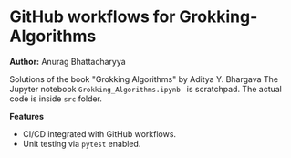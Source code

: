 # GitHub workflows for Grokking-Algorithms
**Author:** Anurag Bhattacharyya

Solutions of the book "Grokking Algorithms" by Aditya Y. Bhargava
The Jupyter notebook `Grokking_Algorithms.ipynb ` is scratchpad. The actual code is inside `src` folder.

**Features**
* CI/CD integrated with GitHub workflows.
* Unit testing via `pytest` enabled.
